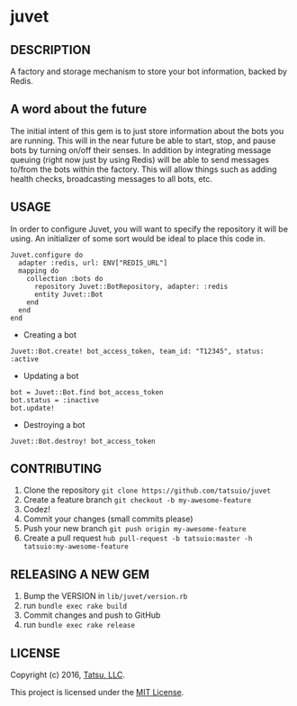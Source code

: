 juvet
=====

## DESCRIPTION

A factory and storage mechanism to store your bot information, backed by Redis.

A word about the future
-----------------------

The initial intent of this gem is to just store information about the bots you are running. This will in the near future be able to start, stop, and pause bots by turning on/off their senses. In addition by integrating message queuing (right now just by using Redis) will be able to send messages to/from the bots within the factory. This will allow things such as adding health checks, broadcasting messages to all bots, etc.

## USAGE

In order to configure Juvet, you will want to specify the repository it will be using. An initializer of some sort would be ideal to place this code in.

```
Juvet.configure do
  adapter :redis, url: ENV["REDIS_URL"]
  mapping do
    collection :bots do
      repository Juvet::BotRepository, adapter: :redis
      entity Juvet::Bot
    end
  end
end
```

* Creating a bot

```
Juvet::Bot.create! bot_access_token, team_id: "T12345", status: :active
```

* Updating a bot

```
bot = Juvet::Bot.find bot_access_token
bot.status = :inactive
bot.update!
```

* Destroying a bot

```
Juvet::Bot.destroy! bot_access_token
```

## CONTRIBUTING

1. Clone the repository `git clone https://github.com/tatsuio/juvet`
1. Create a feature branch `git checkout -b my-awesome-feature`
1. Codez!
1. Commit your changes (small commits please)
1. Push your new branch `git push origin my-awesome-feature`
1. Create a pull request `hub pull-request -b tatsuio:master -h tatsuio:my-awesome-feature`

## RELEASING A NEW GEM

1. Bump the VERSION in `lib/juvet/version.rb`
1. run `bundle exec rake build`
1. Commit changes and push to GitHub
1. run `bundle exec rake release`

## LICENSE

Copyright (c) 2016, [Tatsu, LLC](http://tatsu.io).

This project is licensed under the [MIT License](LICENSE.md).
